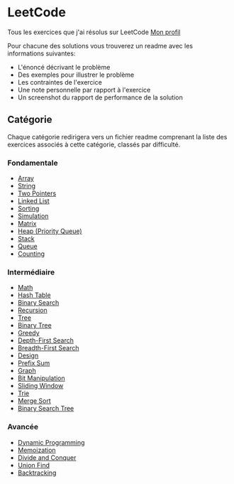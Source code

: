 # LeetCode

Tous les exercices que j'ai résolus sur LeetCode [Mon profil](https://leetcode.com/SlicedPotatoes/)

Pour chacune des solutions vous trouverez un readme avec les informations suivantes:

- L'énoncé décrivant le problème
- Des exemples pour illustrer le problème
- Les contraintes de l'exercice
- Une note personnelle par rapport à l'exercice
- Un screenshot du rapport de performance de la solution

## Catégorie

Chaque catégorie redirigera vers un fichier readme comprenant la liste des exercices associés à cette catégorie, classés par difficulté.

### Fondamentale

- [Array](./skills/array.md)
- [String](./skills/string.md)
- [Two Pointers](./skills/two_pointers.md)
- [Linked List](./skills/linked_list.md)
- [Sorting](./skills/sorting.md)
- [Simulation](./skills/simulation.md)
- [Matrix](./skills/matrix.md)
- [Heap (Priority Queue)](./skills/priority_queue.md)
- [Stack](./skills/stack.md)
- [Queue](./skills/queue.md)
- [Counting](./skills/counting.md)

### Intermédiaire

- [Math](./skills/math.md)
- [Hash Table](./skills/hash_table.md)
- [Binary Search](./skills/binary_search.md)
- [Recursion](./skills/recursion.md)
- [Tree](./skills/tree.md)
- [Binary Tree](./skills/binary_tree.md)
- [Greedy](./skills/greedy.md)
- [Depth-First Search](./skills/dfs.md)
- [Breadth-First Search](./skills/bfs.md)
- [Design](./skills/design.md)
- [Prefix Sum](./skills/prefix_sum.md)
- [Graph](./skills/graph.md)
- [Bit Manipulation](./skills/bit_manipulation.md)
- [Sliding Window](./skills/sliding_window.md)
- [Trie](./skills/trie.md)
- [Merge Sort](./skills/merge_sort.md)
- [Binary Search Tree](./skills/binary_search_tree.md)

### Avancée

- [Dynamic Programming](./skills/dp.md)
- [Memoization](./skills/memoization.md)
- [Divide and Conquer](./skills/divide_and_conquer.md)
- [Union Find](./skills/union_find.md)
- [Backtracking](./skills/backtracking.md)
